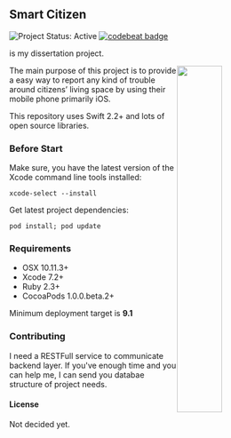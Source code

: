 ## Smart Citizen

![Project Status: Active][Project Status Image]
[![codebeat badge](https://codebeat.co/badges/bc6f2aba-56ae-4cec-8e38-969e4ca31960)](https://codebeat.co/projects/github-com-muhasturk-smart-citizen-ios)


is my dissertation project. 

<img style="float: right;" src="http://s16.postimg.org/guidb4a85/Simulator_Screen_Shot_24_Jan_2016_23_13_13.png" width="40%"/>

The main purpose of this project is to provide a easy way to report any kind of trouble around citizens’ living space by using their mobile phone primarily iOS.

This repository uses Swift 2.2+ and lots of open source libraries.

### Before Start

Make sure, you have the latest version of the Xcode command line tools installed:

```
xcode-select --install
```

Get latest project dependencies:

```
pod install; pod update
```

### Requirements
* OSX 10.11.3+
* Xcode 7.2+
* Ruby 2.3+
* CocoaPods 1.0.0.beta.2+

Minimum deployment target is **9.1**

### Contributing 
I need a RESTFull service to communicate backend layer. If you've enough time and you can help me, I can send you databae structure of project needs.

#### License
Not decided yet.


[Project Status Image]: https://img.shields.io/badge/project-active-green.svg "Project Status: Active"

